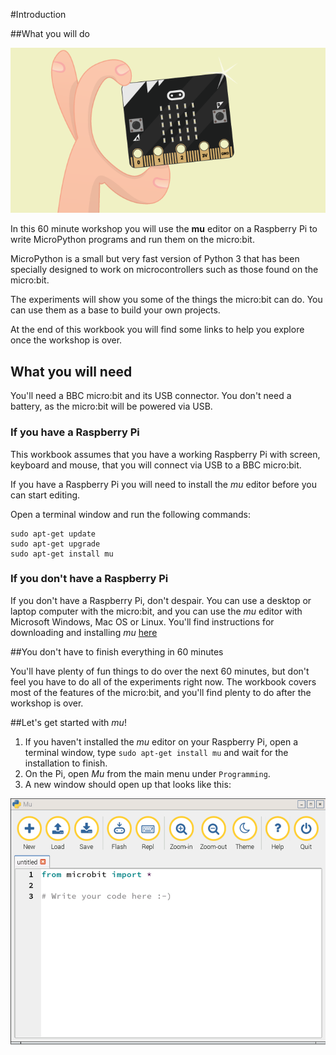 

#Introduction


##What you will do


![](images/cover.png)

In this 60 minute workshop you will use the **mu** editor on a Raspberry Pi to write MicroPython programs and run them
on the micro:bit. 

MicroPython is a small but very fast version of Python 3 that has been specially designed to work on microcontrollers
such as those found on the micro:bit.

The experiments will show you some of the things the micro:bit can do. You can use them as a base to build your
own projects. 

At the end of this workbook you will find some links to help you explore once the workshop is over.

## What you will need

You'll need a BBC micro:bit and its USB connector. You don't need a battery, as the micro:bit will be
powered via USB.

### If you have a Raspberry Pi

This workbook assumes that you have a working Raspberry Pi with screen, keyboard and mouse, that you will connect via USB
to a BBC micro:bit.

If you have a Raspberry Pi you will need to install the *mu* editor before you can start editing.

Open a terminal window and run the following commands:

    sudo apt-get update
    sudo apt-get upgrade
    sudo apt-get install mu

### If you don't have a Raspberry Pi

If you don't have a Raspberry Pi, don't despair. You can use a desktop or laptop computer with the micro:bit, and you
can use the *mu* editor with Microsoft Windows, Mac OS or Linux. You'll find instructions for
downloading and installing *mu* [here](https://codewith.mu/#download)

##You don't have to finish everything in 60 minutes

You'll have plenty of fun things to do over the next 60 minutes, but don't feel you have to do all of
the experiments right now. The workbook covers most of the features of the micro:bit, and you'll find plenty to do
after the workshop is over.

##Let's get started with *mu*!

1. If you haven't installed the *mu* editor on your Raspberry Pi, open a terminal window, type
`sudo apt-get install mu` and wait for the installation to finish.
1. On the Pi, open *Mu* from the main menu under `Programming`.
1. A new window should open up that looks like this:


![mu screenshot](images/screen1.png)
